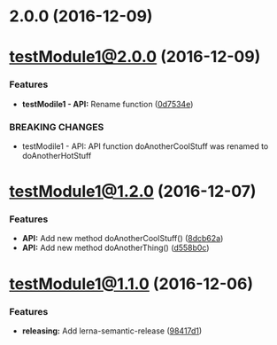 <a name="2.0.0"></a>
# 2.0.0 (2016-12-09)



<a name="testModule1@2.0.0"></a>
# testModule1@2.0.0 (2016-12-09)


### Features

* **testModile1 - API:** Rename function ([0d7534e](https://github.com/crywolf/lerna-multipackage/commit/0d7534e))


### BREAKING CHANGES

* testModile1 - API: API function doAnotherCoolStuff was renamed to doAnotherHotStuff



<a name="testModule1@1.2.0"></a>
# testModule1@1.2.0 (2016-12-07)


### Features

* **API:** Add new method doAnotherCoolStuff() ([8dcb62a](https://github.com/crywolf/lerna-multipackage/commit/8dcb62a))
* **API:** Add new method doAnotherThing() ([d558b0c](https://github.com/crywolf/lerna-multipackage/commit/d558b0c))



<a name="testModule1@1.1.0"></a>
# testModule1@1.1.0 (2016-12-06)


### Features

* **releasing:** Add lerna-semantic-release ([98417d1](https://github.com/crywolf/lerna-multipackage/commit/98417d1))



